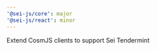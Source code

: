 ```yaml
---
'@sei-js/core': major
'@sei-js/react': minor
---
```


Extend CosmJS clients to support Sei Tendermint

